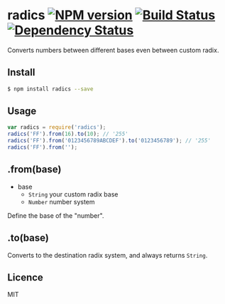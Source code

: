 # radics [![NPM version](https://badge.fury.io/js/radics.svg)](http://badge.fury.io/js/radics) [![Build Status](https://travis-ci.org/kaelzhang/node-radics.svg?branch=master)](https://travis-ci.org/kaelzhang/node-radics) [![Dependency Status](https://gemnasium.com/kaelzhang/node-radics.svg)](https://gemnasium.com/kaelzhang/node-radics)

Converts numbers between different bases even between custom radix.

## Install

```bash
$ npm install radics --save
```

## Usage

```js
var radics = require('radics');
radics('FF').from(16).to(10); // '255'
radics('FF').from('0123456789ABCDEF').to('0123456789'); // '255'
radics('FF').from(''); 
```

## .from(base)

- base
  - `String` your custom radix base
  - `Number` number system

Define the base of the "number".

## .to(base)

Converts to the destination radix system, and always returns `String`.

## Licence

MIT
<!-- do not want to make nodeinit to complicated, you can edit this whenever you want. -->